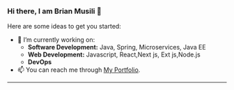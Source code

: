 ### Hi there, I am Brian Musili 👋

Here are some ideas to get you started:
- 🔭 I’m currently working on:
  - **Software Development:** Java, Spring, Microservices, Java EE
  - **Web Development:** Javascript, React,Next js, Ext js,Node.js
  - **DevOps**
- 📫  You can reach me through [My Portfolio](https://musilidev.xyz/).

---
